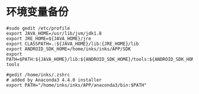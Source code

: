 # 环境变量备份

    #sudo gedit /etc/profile
    export JAVA_HOME=/usr/lib/jvm/jdk1.8
    export JRE_HOME=${JAVA_HOME}/jre
    export CLASSPATH=.:${JAVA_HOME}/lib:{JRE_HOME}/lib
    export ANDROID_SDK_HOME=/home/inks/inks/APP/SDK
    export PATH=$PATH:${JAVA_HOME}/lib:${ANDROID_SDK_HOME}/tools:${ANDROID_SDK_HOME}/platform-tools
    
    #gedit /home/inks/.zshrc
    # added by Anaconda3 4.4.0 installer
    export PATH="/home/inks/inks/APP/anaconda3/bin:$PATH"